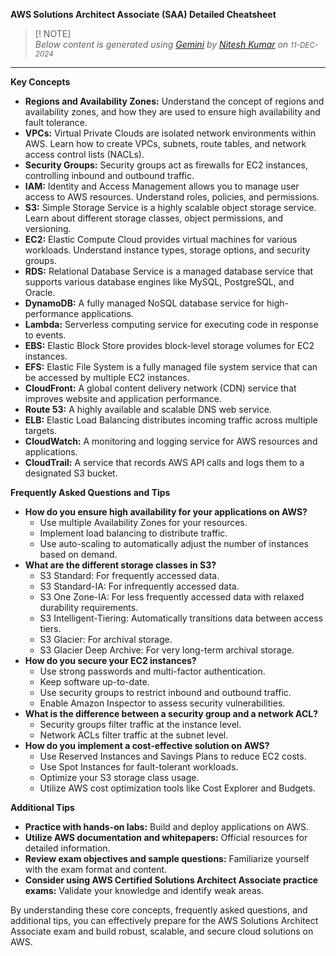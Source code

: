 **AWS Solutions Architect Associate (SAA) Detailed Cheatsheet**
> [! NOTE]  
> *Below content is generated using [Gemini](https://gemini.google.com/app/5245288b61ab312e) by [Nitesh Kumar](nitesh.nawada@gmail.com) on <small>11-DEC-2024</small>*

---

**Key Concepts**

* **Regions and Availability Zones:** Understand the concept of regions and availability zones, and how they are used to ensure high availability and fault tolerance.
* **VPCs:** Virtual Private Clouds are isolated network environments within AWS. Learn how to create VPCs, subnets, route tables, and network access control lists (NACLs).
* **Security Groups:** Security groups act as firewalls for EC2 instances, controlling inbound and outbound traffic.
* **IAM:** Identity and Access Management allows you to manage user access to AWS resources. Understand roles, policies, and permissions.
* **S3:** Simple Storage Service is a highly scalable object storage service. Learn about different storage classes, object permissions, and versioning.
* **EC2:** Elastic Compute Cloud provides virtual machines for various workloads. Understand instance types, storage options, and security groups.
* **RDS:** Relational Database Service is a managed database service that supports various database engines like MySQL, PostgreSQL, and Oracle.
* **DynamoDB:** A fully managed NoSQL database service for high-performance applications.
* **Lambda:** Serverless computing service for executing code in response to events.
* **EBS:** Elastic Block Store provides block-level storage volumes for EC2 instances.
* **EFS:** Elastic File System is a fully managed file system service that can be accessed by multiple EC2 instances.
* **CloudFront:** A global content delivery network (CDN) service that improves website and application performance.
* **Route 53:** A highly available and scalable DNS web service.
* **ELB:** Elastic Load Balancing distributes incoming traffic across multiple targets.
* **CloudWatch:** A monitoring and logging service for AWS resources and applications.
* **CloudTrail:** A service that records AWS API calls and logs them to a designated S3 bucket.

**Frequently Asked Questions and Tips**

* **How do you ensure high availability for your applications on AWS?**
    * Use multiple Availability Zones for your resources.
    * Implement load balancing to distribute traffic.
    * Use auto-scaling to automatically adjust the number of instances based on demand.
* **What are the different storage classes in S3?**
    * S3 Standard: For frequently accessed data.
    * S3 Standard-IA: For infrequently accessed data.
    * S3 One Zone-IA: For less frequently accessed data with relaxed durability requirements.
    * S3 Intelligent-Tiering: Automatically transitions data between access tiers.
    * S3 Glacier: For archival storage.
    * S3 Glacier Deep Archive: For very long-term archival storage.
* **How do you secure your EC2 instances?**
    * Use strong passwords and multi-factor authentication.
    * Keep software up-to-date.
    * Use security groups to restrict inbound and outbound traffic.
    * Enable Amazon Inspector to assess security vulnerabilities.
* **What is the difference between a security group and a network ACL?**
    * Security groups filter traffic at the instance level.
    * Network ACLs filter traffic at the subnet level.
* **How do you implement a cost-effective solution on AWS?**
    * Use Reserved Instances and Savings Plans to reduce EC2 costs.
    * Use Spot Instances for fault-tolerant workloads.
    * Optimize your S3 storage class usage.
    * Utilize AWS cost optimization tools like Cost Explorer and Budgets.

**Additional Tips**

* **Practice with hands-on labs:** Build and deploy applications on AWS.
* **Utilize AWS documentation and whitepapers:** Official resources for detailed information.
* **Review exam objectives and sample questions:** Familiarize yourself with the exam format and content.
* **Consider using AWS Certified Solutions Architect Associate practice exams:** Validate your knowledge and identify weak areas.

By understanding these core concepts, frequently asked questions, and additional tips, you can effectively prepare for the AWS Solutions Architect Associate exam and build robust, scalable, and secure cloud solutions on AWS.
